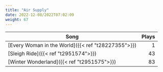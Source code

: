 ```yaml
---
title: "Air Supply"
date: 2022-12-08/2022T07:02:09
weight: 67
---
```




 Song | Plays 
----- | -----:
[Every Woman in the World]({{< ref "t28227355">}}) | 1
[Sleigh Ride]({{< ref "t2951574">}}) | 43
[Winter Wonderland]({{< ref "t2951575">}}) | 83
